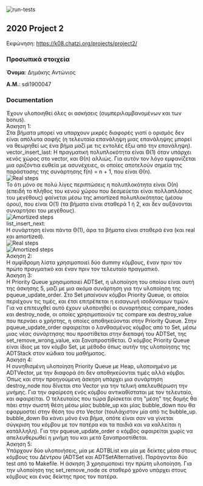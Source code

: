 ![run-tests](../../workflows/run-tests/badge.svg)

## 2020 Project 2

Εκφώνηση: https://k08.chatzi.org/projects/project2/


### Προσωπικά στοιχεία

__Όνομα__: Δημάκης Αντώνιος

__Α.Μ.__: sdi1900047


### Documentation

Έχουν υλοποιηθεί όλες οι ασκήσεις (συμπεριλαμβανομένων και των bonus).<br>
Άσκηση 1:<br>
Στα βήματα μπορεί να υπαρχουν μικρές διαφορές γιατί ο ορισμός δεν είναι απόλυτα σαφής (η τελευταία επανάληψη μιας επανάληψης μπορεί να θεωρηθεί ως ένα βήμα μαζί με τις εντολές έξω από την επανάληψη).<br>
vector_insert_last:
Η πραγματική πολυπλοκότητα είναι Θ(1) όταν υπάρχει κενός χώρος στο vector, και Θ(n) αλλιώς. Για αυτόν τον λόγο εμφανίζεται μια οριζόντια ευθεία με ασυνέχειες, οι οποίες αποτελούν σημεία της παράστασης της συνάρτησης f(n) = n + 1, που είναι Θ(n).<br>
![Real steps](https://github.com/chatziko-k08/2020-project-2-andhmak/tree/master/images/real.png)<br>
Το ότι μόνο σε πολύ λίγες περιπτώσεις η πολυπλοκότητα είναι Ο(n) (επειδή το πλήθος του κενού χώρου που δεσμεύεται είναι πολλαπλάσιος του μεγέθους) φαίνεται μέσω της amortized πολυπλοκότητας (μέσου όρου), που είναι Ο(1) (τα βήματα είναι σταθερά 1 ή 2, και δεν αυξάνονται συναρτήσει του μεγέθους).<br>
![Amortized steps](https://github.com/chatziko-k08/2020-project-2-andhmak/tree/master/images/amort.png)<br>
list_insert_next:<br>
Η συνάρτηση είναι πάντα Θ(1), άρα τα βήματα είναι σταθερά ένα (και real και amortized).<br>
![Real steps](https://github.com/chatziko-k08/2020-project-2-andhmak/tree/master/images/real_list.png)<br>
![Amortized steps](https://github.com/chatziko-k08/2020-project-2-andhmak/tree/master/images/amortized_list.png)<br>
Άσκηση 2:<br>
Η αμφίδρομη λίστα χρησιμοποιεί δύο dummy κόμβους, έναν πριν τον πρώτο πραγματικό και έναν πριν τον τελευταίο πραγματικό.<br>
Άσκηση 3:<br>
Η Priority Queue χρησιμοποιεί ADTSet, η υλοποίηση του οποίου είναι αυτή της άσκησης 5, μαζί με μια ακόμα συνάρτηση για την υλοποίηση της pqueue_update_order. Στο Set μπαίνουν κόμβοι Priority Queue, οι οποίοι περιέχουν τις τιμές, και έτσι επιτρέπεται η εισαγωγή ισοδύναμων τιμών. Για να επιτευχθεί αυτό έχουν υλοποιηθεί οι συναρτήσεις compare_nodes και destroy_node, οι οποίες χρησιμοποιούν τις compare και destroy_value που περνάει ο χρήστης, η οποίες αποθηκεύονται στην Priority Queue. Στην pqueue_update_order αφαιρείται ο λανθασμένος κόμβος από το Set, μέσω μιας νέας συνάρτησης που προστίθεται στην διεπαφή του ADTSet, της set_remove_wrong_value, και ξαναπροστίθεται. Ο κόμβος Priority Queue είναι ίδιος με τον κόμβο Set, με μέθοδο όπως αυτήν της υλοποίησης της ADTStack στον κώδικα του μαθήματος.<br>
Άσκηση 4:<br>
Η συνηθισμένη υλοποίηση Priority Queue με Heap, υλοποιημένο με ADTVector, με την διαφορά ότι δεν αποθηκεύονται τιμές αλλά κόμβοι. Όπως και στην προηγούμενη άσκηση υπάρχει μια συνάρτηση destroy_node που δίνεται στο Vector για την τελική απελευθέρωση την μνήμης. Για την αφαίρεση ενός κόμβου αντικαθίσταται με τον τελευταίο, και αφαιρείται. Ο τελευταίος που τώρα βρίσκεται στη "μέση" της δομής θα πάει στην σωστή θέση μέσω μίας bubble_up και μίας bubble_down που θα εφαρμοστεί στην θέση του στο Vector (τουλάχιστον μία από τις bubble_up. bubble_down θα κάνει μόνο ένα βήμα, οπότε είναι σαν να γίνεται σύγκριση του κόμβου με τον πατέρα και τα παιδιά και να καλλείται η κατάλληλη). Για την pqueue_update_order ο κόμβος αφαιρείται χωρίς να απελευθερωθεί η μνήμη του και μετά ξαναπροστίθεται.<br>
Άσκηση 5:<br>
Υπάρχουν δύο υλοποιήσεις, μία με ADTBList και μία με δείκτες μέσα στους κόμβους του Δέντρου (ADTSet και ADTSetAlternative). Παράγονται δύο test από το Makefile. Η άσκηση 3 χρησιμοποιεί την πρώτη υλοποίηση. Για την υλοποίηση της set_remove_node σε σταθερό χρόνο υπάρχει στους κόμβους και ένας δείκτης προς τον πατέρα.<br>